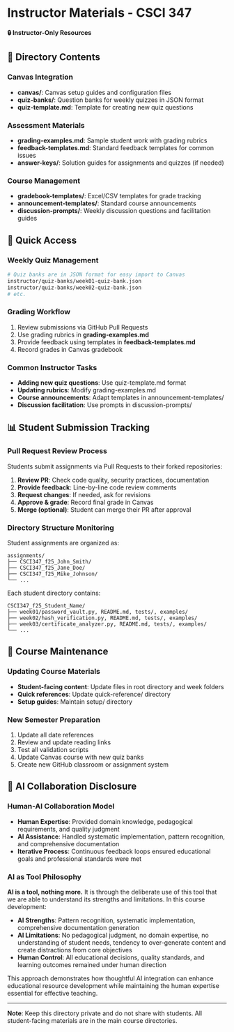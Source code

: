 # Instructor Materials - CSCI 347

**🔒 Instructor-Only Resources**

## 📁 Directory Contents

### Canvas Integration
- **canvas/**: Canvas setup guides and configuration files
- **quiz-banks/**: Question banks for weekly quizzes in JSON format  
- **quiz-template.md**: Template for creating new quiz questions

### Assessment Materials
- **grading-examples.md**: Sample student work with grading rubrics
- **feedback-templates.md**: Standard feedback templates for common issues
- **answer-keys/**: Solution guides for assignments and quizzes (if needed)

### Course Management
- **gradebook-templates/**: Excel/CSV templates for grade tracking
- **announcement-templates/**: Standard course announcements
- **discussion-prompts/**: Weekly discussion questions and facilitation guides

## 🎯 Quick Access

### Weekly Quiz Management
```bash
# Quiz banks are in JSON format for easy import to Canvas
instructor/quiz-banks/week01-quiz-bank.json
instructor/quiz-banks/week02-quiz-bank.json
# etc.
```

### Grading Workflow
1. Review submissions via GitHub Pull Requests
2. Use grading rubrics in **grading-examples.md**
3. Provide feedback using templates in **feedback-templates.md**
4. Record grades in Canvas gradebook

### Common Instructor Tasks
- **Adding new quiz questions**: Use quiz-template.md format
- **Updating rubrics**: Modify grading-examples.md
- **Course announcements**: Adapt templates in announcement-templates/
- **Discussion facilitation**: Use prompts in discussion-prompts/

## 📊 Student Submission Tracking

### Pull Request Review Process
Students submit assignments via Pull Requests to their forked repositories:

1. **Review PR**: Check code quality, security practices, documentation
2. **Provide feedback**: Line-by-line code review comments
3. **Request changes**: If needed, ask for revisions
4. **Approve & grade**: Record final grade in Canvas
5. **Merge (optional)**: Student can merge their PR after approval

### Directory Structure Monitoring
Student assignments are organized as:
```
assignments/
├── CSCI347_f25_John_Smith/
├── CSCI347_f25_Jane_Doe/
├── CSCI347_f25_Mike_Johnson/
└── ...
```

Each student directory contains:
```
CSCI347_f25_Student_Name/
├── week01/password_vault.py, README.md, tests/, examples/
├── week02/hash_verification.py, README.md, tests/, examples/  
├── week03/certificate_analyzer.py, README.md, tests/, examples/
└── ...
```

## 🔧 Course Maintenance

### Updating Course Materials
- **Student-facing content**: Update files in root directory and week folders
- **Quick references**: Update quick-reference/ directory
- **Setup guides**: Maintain setup/ directory

### New Semester Preparation
1. Update all date references
2. Review and update reading links
3. Test all validation scripts
4. Update Canvas course with new quiz banks
5. Create new GitHub classroom or assignment system

## 🤖 AI Collaboration Disclosure

### **Human-AI Collaboration Model**
- **Human Expertise**: Provided domain knowledge, pedagogical requirements, and quality judgment
- **AI Assistance**: Handled systematic implementation, pattern recognition, and comprehensive documentation
- **Iterative Process**: Continuous feedback loops ensured educational goals and professional standards were met

### **AI as Tool Philosophy**
**AI is a tool, nothing more.** It is through the deliberate use of this tool that we are able to understand its strengths and limitations. In this course development:
- **AI Strengths**: Pattern recognition, systematic implementation, comprehensive documentation generation
- **AI Limitations**: No pedagogical judgment, no domain expertise, no understanding of student needs, tendency to over-generate content and create distractions from core objectives
- **Human Control**: All educational decisions, quality standards, and learning outcomes remained under human direction

This approach demonstrates how thoughtful AI integration can enhance educational resource development while maintaining the human expertise essential for effective teaching.

---

**Note**: Keep this directory private and do not share with students. All student-facing materials are in the main course directories.